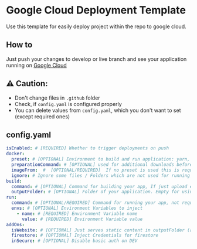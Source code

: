 # Google Cloud Deployment Template

Use this template for easily deploy project within the repo to google cloud.

## How to

Just push your changes to develop or live branch and see your application 
running on [Google Cloud](https://console.cloud.google.com/kubernetes/ingresses?project=brdata-dev&supportedpurview=project&pageState=(%22savedViews%22:(%22i%22:%220ccc310c55074400ad028e9f7cc3f960%22,%22c%22:%5B%5D,%22n%22:%5B%5D)))

## ⚠️ Caution:

- Don't change files in `.github` folder
- Check, if `config.yaml` is configured properly
- You can delete values from `config.yaml`, which you don't want to set (except required ones)

## config.yaml

```yaml
isEnabled: # [REQUIRED] Whether to trigger deployments on push
docker:
  preset: # [OPTIONAL] Environment to build and run application: yarn, java, python
  preparationCommand: # [OPTIONAL] used for additional downloads before building and running your app
  imageFrom:  #  [OPTIONAL/REQUIRED]  If no preset is used this is required
  ignore: # Ignore some files / Folders which are not used for running the app
build:
  command: # [OPTIONAL] Command for building your app, If just upload eg. static files, this can be skipped
  outputFolder: # [OPTIONAL] Folder of your application. Empty for using all of root folder. If set, all other folders/files will be ignored
run:
  command: # [OPTIONAL/REQUIRED] Command for running your app, not required if isWebsite
  envs: # [OPTIONAL] Environment Variables to inject
    - name: # [REQUIRED] Environment Variable name
      value: # [REQUIRED] Environment Variable value
addOns:
  isWebsite: # [OPTIONAL] Just serves static content in outputFolder (absolute path)
  firestore: # [OPTIONAL] Inject Credentials for firestore
  inSecure: # [OPTIONAL] Disable basic auth on DEV
```
